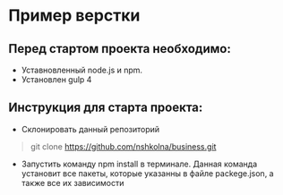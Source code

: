 # Пример верстки

## Перед стартом проекта необходимо:

* Уставновленный node.js и npm.
* Установлен gulp 4 

## Инструкция для старта проекта:
* Склонировать данный репозиторий
> git clone https://github.com/nshkolna/business.git 

* Запустить команду npm install в терминале. Данная команда установит все пакеты, которые указанны в файле 
packege.json, а также все их зависимости

